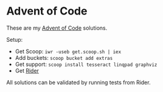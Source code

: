 # Advent of Code

These are my [Advent of Code](www.adventofcode.com) solutions.

Setup:

* Get Scoop: `iwr -useb get.scoop.sh | iex`
* Add buckets: `scoop bucket add extras`
* Get support: `scoop install tesseract linqpad graphviz`
* Get [Rider](https://www.jetbrains.com/rider/download/)

All solutions can be validated by running tests from Rider.
